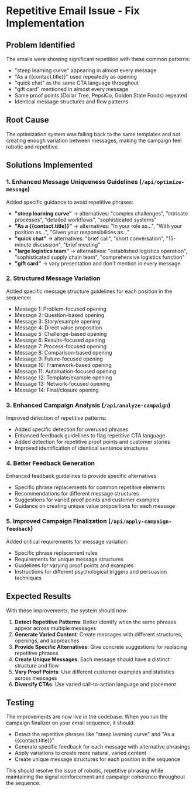 # Repetitive Email Issue - Fix Implementation

## Problem Identified
The emails were showing significant repetition with these common patterns:
- "steep learning curve" appearing in almost every message
- "As a {{contact.title}}" used repeatedly as opening
- "quick chat" as the same CTA language throughout
- "gift card" mentioned in almost every message
- Same proof points (Dollar Tree, PepsiCo, Golden State Foods) repeated
- Identical message structures and flow patterns

## Root Cause
The optimization system was falling back to the same templates and not creating enough variation between messages, making the campaign feel robotic and repetitive.

## Solutions Implemented

### 1. Enhanced Message Uniqueness Guidelines (`/api/optimize-message`)
Added specific guidance to avoid repetitive phrases:
- **"steep learning curve"** → alternatives: "complex challenges", "intricate processes", "detailed workflows", "sophisticated systems"
- **"As a {{contact.title}}"** → alternatives: "In your role as...", "With your position as...", "Given your responsibilities as..."
- **"quick chat"** → alternatives: "brief call", "short conversation", "15-minute discussion", "brief meeting"
- **"large logistics team"** → alternatives: "established logistics operation", "sophisticated supply chain team", "comprehensive logistics function"
- **"gift card"** → vary presentation and don't mention in every message

### 2. Structured Message Variation
Added specific message structure guidelines for each position in the sequence:
- Message 1: Problem-focused opening
- Message 2: Question-based opening  
- Message 3: Story/example opening
- Message 4: Direct value proposition
- Message 5: Challenge-based opening
- Message 6: Results-focused opening
- Message 7: Process-focused opening
- Message 8: Comparison-based opening
- Message 9: Future-focused opening
- Message 10: Framework-based opening
- Message 11: Automation-focused opening
- Message 12: Template/example opening
- Message 13: Network-focused opening
- Message 14: Final/closure opening

### 3. Enhanced Campaign Analysis (`/api/analyze-campaign`)
Improved detection of repetitive patterns:
- Added specific detection for overused phrases
- Enhanced feedback guidelines to flag repetitive CTA language
- Added detection for repetitive proof points and customer stories
- Improved identification of identical sentence structures

### 4. Better Feedback Generation
Enhanced feedback guidelines to provide specific alternatives:
- Specific phrase replacements for common repetitive elements
- Recommendations for different message structures
- Suggestions for varied proof points and customer examples
- Guidance on creating unique value propositions for each message

### 5. Improved Campaign Finalization (`/api/apply-campaign-feedback`)
Added critical requirements for message variation:
- Specific phrase replacement rules
- Requirements for unique message structures
- Guidelines for varying proof points and examples
- Instructions for different psychological triggers and persuasion techniques

## Expected Results

With these improvements, the system should now:

1. **Detect Repetitive Patterns**: Better identify when the same phrases appear across multiple messages
2. **Generate Varied Content**: Create messages with different structures, openings, and approaches
3. **Provide Specific Alternatives**: Give concrete suggestions for replacing repetitive phrases
4. **Create Unique Messages**: Each message should have a distinct structure and flow
5. **Vary Proof Points**: Use different customer examples and statistics across messages
6. **Diversify CTAs**: Use varied call-to-action language and placement

## Testing

The improvements are now live in the codebase. When you run the campaign finalizer on your email sequence, it should:
- Detect the repetitive phrases like "steep learning curve" and "As a {{contact.title}}"
- Generate specific feedback for each message with alternative phrasings
- Apply variations to create more natural, varied content
- Create unique message structures for each position in the sequence

This should resolve the issue of robotic, repetitive phrasing while maintaining the signal reinforcement and campaign coherence throughout the sequence.
